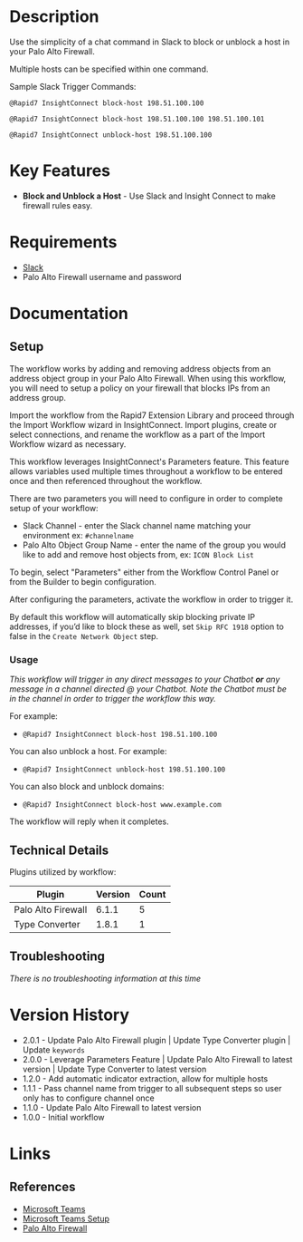 # Description

Use the simplicity of a chat command in Slack to block or unblock a host in your Palo Alto Firewall.

Multiple hosts can be specified within one command.

Sample Slack Trigger Commands:

`@Rapid7 InsightConnect block-host 198.51.100.100`

`@Rapid7 InsightConnect block-host 198.51.100.100 198.51.100.101`

`@Rapid7 InsightConnect unblock-host 198.51.100.100`

# Key Features

* **Block and Unblock a Host** - Use Slack and Insight Connect to make firewall rules easy. 

# Requirements

* [Slack](https://insightconnect.help.rapid7.com/docs/chatops-step)
* Palo Alto Firewall username and password

# Documentation

## Setup

The workflow works by adding and removing address objects from an address object group in your Palo Alto Firewall. When using this workflow, you will need to setup a policy on your firewall that blocks IPs from an address group. 

Import the workflow from the Rapid7 Extension Library and proceed through the Import Workflow wizard in InsightConnect. Import plugins, create or select connections, and rename the workflow as a part of the Import Workflow wizard as necessary.

This workflow leverages InsightConnect's Parameters feature. This feature allows variables used multiple times throughout a workflow to be entered once and then referenced throughout the workflow. 

There are two parameters you will need to configure in order to complete setup of your workflow:

* Slack Channel - enter the Slack channel name matching your environment ex: `#channelname`
* Palo Alto Object Group Name - enter the name of the group you would like to add and remove host objects from, ex: `ICON Block List`

To begin, select "Parameters" either from the Workflow Control Panel or from the Builder to begin configuration.

After configuring the parameters, activate the workflow in order to trigger it.

By default this workflow will automatically skip blocking private IP addresses, if you’d like to block these as well, set `Skip RFC 1918` option to false in the `Create Network Object` step.

### Usage

*This workflow will trigger in any direct messages to your Chatbot **or** any message in a channel directed @ your Chatbot. Note the Chatbot must be in the channel in order to trigger the workflow this way.*

For example:
* `@Rapid7 InsightConnect block-host 198.51.100.100`

You can also unblock a host. For example: 
* `@Rapid7 InsightConnect unblock-host 198.51.100.100`

You can also block and unblock domains:
* `@Rapid7 InsightConnect block-host www.example.com`

The workflow will reply when it completes.

## Technical Details

Plugins utilized by workflow:

|Plugin|Version|Count|
|----|----|--------|
|Palo Alto Firewall|6.1.1|5|
|Type Converter|1.8.1|1|

## Troubleshooting

_There is no troubleshooting information at this time_

# Version History

* 2.0.1 - Update Palo Alto Firewall plugin | Update Type Converter plugin | Update `keywords`
* 2.0.0 - Leverage Parameters Feature | Update Palo Alto Firewall to latest version | Update Type Converter to latest version
* 1.2.0 - Add automatic indicator extraction, allow for multiple hosts
* 1.1.1 - Pass channel name from trigger to all subsequent steps so user only has to configure channel once
* 1.1.0 - Update Palo Alto Firewall to latest version
* 1.0.0 - Initial workflow

# Links

## References

* [Microsoft Teams](https://teams.microsoft.com)
* [Microsoft Teams Setup](https://insightconnect.help.rapid7.com/docs/microsoft-teams)
* [Palo Alto Firewall](https://www.paloaltonetworks.com/)
